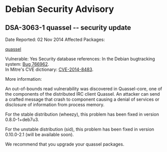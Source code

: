 
Debian Security Advisory
========================


DSA-3063-1 quassel -- security update
-------------------------------------



Date Reported:
02 Nov 2014
Affected Packages:

[quassel](https://packages.debian.org/src:quassel)

Vulnerable:
Yes
Security database references:
In the Debian bugtracking system: [Bug 766962](https://bugs.debian.org/cgi-bin/bugreport.cgi?bug=766962).  
In Mitre's CVE dictionary: [CVE-2014-8483](https://security-tracker.debian.org/tracker/CVE-2014-8483).  

More information:

An out-of-bounds read vulnerability was discovered in Quassel-core, one
of the components of the distributed IRC client Quassel. An attacker can
send a crafted message that crash to component causing a denial of
services or disclosure of information from process memory.


For the stable distribution (wheezy), this problem has been fixed in
version 0.8.0-1+deb7u3.


For the unstable distribution (sid), this problem has been fixed in
version 0.10.0-2.1 (will be available soon).


We recommend that you upgrade your quassel packages.





